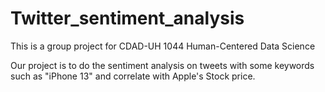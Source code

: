 # Twitter_sentiment_analysis

This is a group project for CDAD-UH 1044 Human-Centered Data Science

Our project is to do the sentiment analysis on tweets with some keywords such as "iPhone 13" and correlate with Apple's Stock price.
